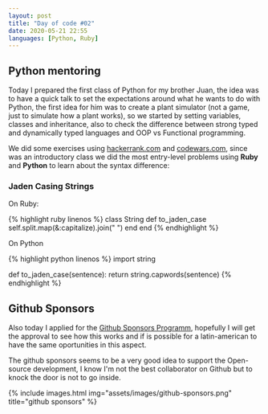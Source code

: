 ```yaml
---
layout: post
title: "Day of code #02"
date: 2020-05-21 22:55
languages: [Python, Ruby]
---
```


## Python mentoring

Today I prepared the first class of Python for my brother Juan, the idea was to have a quick talk to set the expectations around what he wants to do with Python, the first idea for him was to create a plant simulator (not a game, just to simulate how a plant works), so we started by setting variables, classes and inheritance, also to check the difference between strong typed and dynamically typed languages and OOP vs Functional programming.

We did some exercises using [hackerrank.com](https://hackerrank.com) and [codewars.com](https://codewars.com), since was an introductory class we did the most entry-level problems using **Ruby** and **Python** to learn about the syntax difference:

### Jaden Casing Strings

On Ruby:

{% highlight ruby linenos %}
class String
  def to_jaden_case
    self.split.map(&:capitalize).join(" ")
  end
end
{% endhighlight %}

On Python

{% highlight python linenos %}
import string

def to_jaden_case(sentence):
  return string.capwords(sentence)
{% endhighlight %}

## Github Sponsors

Also today I applied for the [Github Sponsors Programm](https://github.com/sponsors), hopefully I will get the approval to see how this works and if is possible for a latin-american to have the same oportunities in this aspect.

The github sponsors seems to be a very good idea to support the Open-source development, I know I'm not the best collaborator on Github but to knock the door is not to go inside.

{% include images.html
            img="assets/images/github-sponsors.png"
            title="github sponsors"
            %}
